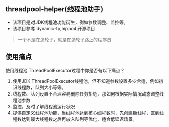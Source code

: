 ## threadpool-helper(线程池助手)

* 该项目是对JDK线程池功能衍生，例如参数调整、监控等。 
* 该项目参考 dynamic-tp,hippo4j开源项目

>一个不是在造轮子，就是在造轮子路上的程序员  

## 使用痛点 

使用线程池 ThreadPoolExecutor过程中你是否有以下痛点？
1. 使用JDK ThreadPoolExecutor线程池，但不知道参数设置多少合适，例如初识线程数，队列大小等等。
2. 线程数、队列设置不合理容易删除任务拒绝，那如何根据实际情况动态调整线程池参数
3. 监控，及时了解线程池运行状况
4. 提供自定义线程池功能，当线程池达到核心线程数时，先创建新线程，直到线程数达到最大线程数之后再放入队列等优化，适合低延迟场景。

